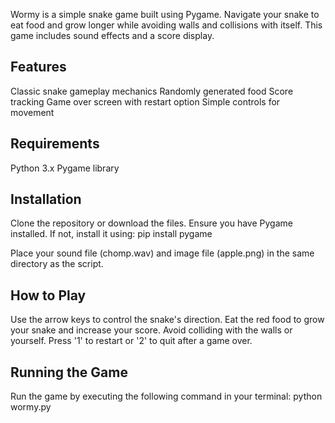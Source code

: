 Wormy is a simple snake game built using Pygame. Navigate your snake to eat food and grow longer while avoiding walls and collisions with itself. This game includes sound effects and a score display.

Features
---
Classic snake gameplay mechanics
Randomly generated food
Score tracking
Game over screen with restart option
Simple controls for movement


Requirements
--------
Python 3.x
Pygame library


Installation
------
Clone the repository or download the files.
Ensure you have Pygame installed. If not, install it using:
pip install pygame


Place your sound file (chomp.wav) and image file (apple.png) in the same directory as the script.


How to Play
-------
Use the arrow keys to control the snake's direction.
Eat the red food to grow your snake and increase your score.
Avoid colliding with the walls or yourself.
Press '1' to restart or '2' to quit after a game over.

Running the Game
------
Run the game by executing the following command in your terminal:
python wormy.py
